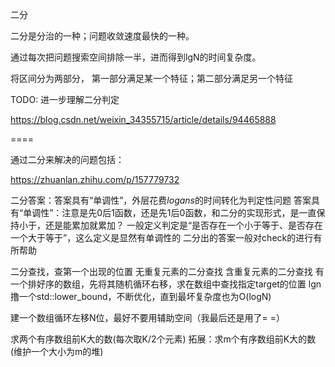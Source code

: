二分

二分是分治的一种；问题收敛速度最快的一种。

通过每次把问题搜索空间排除一半，进而得到lgN的时间复杂度。

将区间分为两部分，
第一部分满足某一个特征；第二部分满足另一个特征

TODO: 进一步理解二分判定

https://blog.csdn.net/weixin_34355715/article/details/94465888

====

通过二分来解决的问题包括：

https://zhuanlan.zhihu.com/p/157779732

二分答案：答案具有“单调性”，外层花费$log ans$的时间转化为判定性问题
答案具有“单调性”：注意是先0后1函数，还是先1后0函数，和二分的实现形式，是一直保持小于，还是能累加就累加？ 一般定义判定是“是否存在一个小于等于、是否存在一个大于等于”，这么定义是显然有单调性的
二分出的答案一般对check的进行有所帮助

二分查找，查第一个出现的位置
无重复元素的二分查找
含重复元素的二分查找
有一个排好序的数组，先将其随机循环右移，求在数组中查找指定target的位置 lgn
撸一个std::lower_bound，不断优化，直到最坏复杂度也为O(logN)

建一个数组循环左移N位，最好不要用辅助空间（我最后还是用了= =）

求两个有序数组前K大的数(每次取K/2个元素)
拓展：求m个有序数组前K大的数 (维护一个大小为m的堆)